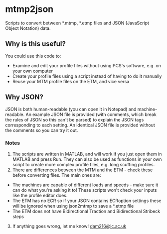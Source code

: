 # mtmp2json
Scripts to convert between \*.mtmp, \*.etmp files and JSON (JavaScript Object Notation) data.

## Why is this useful?
You could use this code to:
* Examine and edit your profile files without using PCS's software, e.g. on your own computer
* Create your profile files using a script instead of having to do it manually
* Reuse your MTM profile files on the ETM, and vice versa

## Why JSON?
JSON is both human-readable (you can open it in Notepad) and machine-readable. An example JSON file is provided (with comments, which break the rules of JSON so this can't be parsed) to explain the JSON tags corresponding to each setting. An identical JSON file is provided without the comments so you can try it out.

### Notes
1. The scripts are written in MATLAB, and will work if you just open them in MATLAB and press Run. They can also be used as functions in your own script to create more complex profile files, e.g. long scuffing profiles.
2. There are differences between the MTM and the ETM - check these before converting files. The main ones are:
  * The machines are capable of different loads and speeds - make sure it can do what you're asking it to! These scripts won't check your inputs like the profile editor does.
  * The ETM has no ECR so if your JSON contains ECRoption settings these will be ignored when using json2mtmp to save a \*.etmp file
  * The ETM does not have Bidirectional Traction and Bidirectional Stribeck steps
3. If anything goes wrong, let me know! dam216@ic.ac.uk
